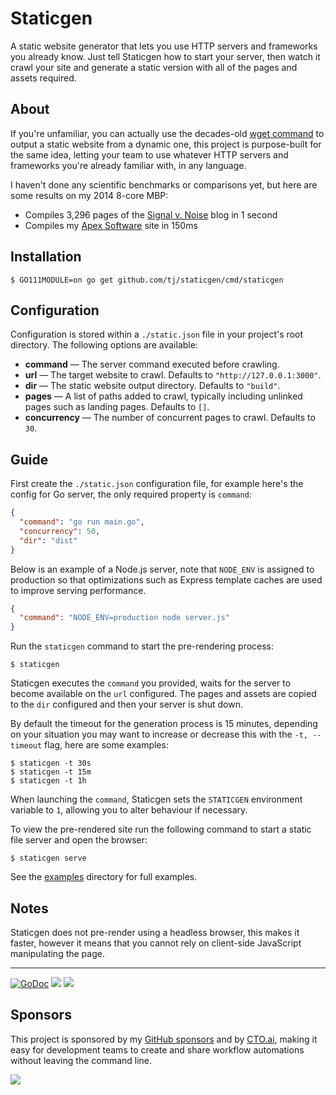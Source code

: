 # Staticgen

A static website generator that lets you use HTTP servers and frameworks you already know. Just tell Staticgen how to start your server, then watch it crawl your site and generate a static version with all of the pages and assets required.

## About

If you're unfamiliar, you can actually use the decades-old [wget command](https://apex.sh/blog/post/pre-render-wget/) to output a static website from a dynamic one, this project is purpose-built for the same idea, letting your team to use whatever HTTP servers and frameworks you're already familiar with, in any language.

I haven't done any scientific benchmarks or comparisons yet, but here are some results on my 2014 8-core MBP:

- Compiles 3,296 pages of the [Signal v. Noise](https://m.signalvnoise.com/) blog in 1 second
- Compiles my [Apex Software](https://apex.sh/) site in 150ms

## Installation

```
$ GO111MODULE=on go get github.com/tj/staticgen/cmd/staticgen
```

## Configuration

Configuration is stored within a `./static.json` file in your project's root directory. The following options are available:

- __command__ — The server command executed before crawling.
- __url__ — The target website to crawl. Defaults to `"http://127.0.0.1:3000"`.
- __dir__ —  The static website output directory. Defaults to `"build"`.
- __pages__ —  A list of paths added to crawl, typically including unlinked pages such as landing pages. Defaults to `[]`.
- __concurrency__ — The number of concurrent pages to crawl. Defaults to `30`.

## Guide

First create the `./static.json` configuration file, for example here's the config for Go server, the only required property is `command`:

```json
{
  "command": "go run main.go",
  "concurrency": 50,
  "dir": "dist"
}
```

Below is an example of a Node.js server, note that `NODE_ENV` is assigned to production so that optimizations such as Express template caches are used to improve serving performance.

```json
{
  "command": "NODE_ENV=production node server.js"
}
```

Run the `staticgen` command to start the pre-rendering process:

```
$ staticgen
```

Staticgen executes the `command` you provided, waits for the server to become available on the `url` configured. The pages and assets are copied to the `dir` configured and then your server is shut down.

By default the timeout for the generation process is 15 minutes, depending on your situation you may want to increase or decrease this with the `-t, --timeout` flag, here are some examples:

```
$ staticgen -t 30s
$ staticgen -t 15m
$ staticgen -t 1h
```

When launching the `command`, Staticgen sets the `STATICGEN` environment variable to `1`, allowing you to alter behaviour if necessary.

To view the pre-rendered site run the following command to start a static file server and open the browser:

```
$ staticgen serve
```

See the [examples](./_examples) directory for full examples.

## Notes

Staticgen does not pre-render using a headless browser, this makes it faster, however it means that you cannot rely on client-side JavaScript manipulating the page.


---

[![GoDoc](https://godoc.org/github.com/tj/staticgen?status.svg)](https://godoc.org/github.com/tj/staticgen)
![](https://img.shields.io/badge/license-MIT-blue.svg)
![](https://img.shields.io/badge/status-stable-green.svg)

## Sponsors

This project is sponsored by my [GitHub sponsors](https://github.com/sponsors/tj) and by [CTO.ai](https://cto.ai/), making it easy for development teams to create and share workflow automations without leaving the command line.

[![](https://apex-software.imgix.net/github/sponsors/cto.png)](https://cto.ai/)
